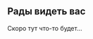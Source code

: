 ## Рады видеть вас

Скоро тут что-то будет...

<!-- Global site tag (gtag.js) - Google Analytics -->
<script async src="https://www.googletagmanager.com/gtag/js?id=UA-36062235-1"></script>
<script>
  window.dataLayer = window.dataLayer || [];
  function gtag(){dataLayer.push(arguments);}
  gtag('js', new Date());

  gtag('config', 'UA-36062235-1');
</script>
